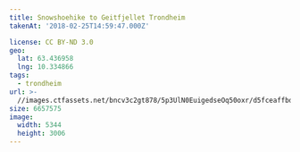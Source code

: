 ```yaml
---
title: Snowshoehike to Geitfjellet Trondheim
takenAt: '2018-02-25T14:59:47.000Z'

license: CC BY-ND 3.0
geo:
  lat: 63.436958
  lng: 10.334866
tags:
  - trondheim
url: >-
  //images.ctfassets.net/bncv3c2gt878/5p3UlN0EuigedseOq50oxr/d5fceaffbdf40f5348f08fd1d7cc7274/snowshoehike-to-geitfjellet-trondheim_40437467992_o
size: 6657575
image:
  width: 5344
  height: 3006
---
```

